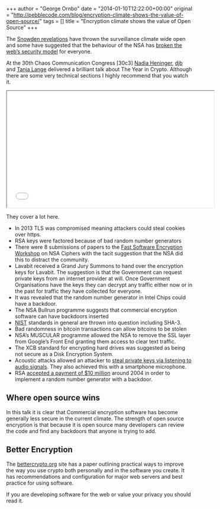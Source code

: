 +++
author = "George Ornbo"
date = "2014-01-10T12:22:00+00:00"
original = "http://pebblecode.com/blog/encryption-climate-shows-the-value-of-open-source/"
tags = []
title = "Encryption climate shows the value of Open Source"
+++

The [Snowden revelations](http://www.theguardian.com/world/edward-snowden) have
thrown the surveillance climate wide open and some have suggested that the
behaviour of the NSA has
[broken the web’s security model](http://arstechnica.com/tech-policy/2013/11/schneier-tells-washington-nsa-broke-internets-security-for-everyone/)
for everyone.

At the 30th Chaos Communication Congress [30c3]
[Nadia Heninger](https://www.cis.upenn.edu/~nadiah/),
[djb](http://cr.yp.to/djb.html) and
[Tanja Lange](http://www.hyperelliptic.org/tanja/) delivered a brilliant talk
about The Year in Crypto. Although there are some very technical sections I
highly recommend that you watch it.

<iframe src="//www.youtube.com/embed/HJB1mYEZPPA" allowfullscreen="" width="560" height="315"></iframe>

They cover a lot here.

- In 2013 TLS was compromised meaning attackers could steal cookies over https.
- RSA keys were factored because of bad random number generators
- There were 8 submissions of papers to the
  [Fast Software Encryption Workshop](http://www.hyperelliptic.org/tanja/) on
  NSA Ciphers with the tacit suggestion that the NSA did this to distract the
  community.
- Lavabit received a Grand Jury Summons to hand over the encryption keys for
  Lavabit. The suggestion is that the Government can request private keys from
  an internet provider at will. Once Government Organisations have the keys they
  can decrypt any traffic either now or in the past for traffic they have
  collected for everyone.
- It was revealed that the random number generator in Intel Chips could have a
  backdoor.
- The NSA Bullrun programme suggests that commercial encryption software can
  have backdoors inserted
- [NIST](http://www.nist.gov/) standards in general are thrown into question
  including SHA-3.
- Bad randomness in bitcoin transactions can allow bitcoins to be stolen
- NSA’s MUSCULAR programme allowed the NSA to remove the SSL layer from Google’s
  Front End granting them access to clear text traffic.
- The XCB standard for encrypting hard drives was suggested as being not secure
  as a Disk Encryption System.
- Acoustic attacks allowed an attacker to
  [steal private keys via listening to audio signals](http://tau.ac.il/~tromer/acoustic/).
  They also achieved this with a smartphone microphone.
- RSA
  [accepted a payment of $10 million](https://www.computerworld.com/s/article/9244952/Report_on_NSA_39_secret_39_payments_to_RSA_fuels_encryption_controversy)
  around 2004 in order to implement a random number generator with a backdoor.

## Where open source wins

In this talk it is clear that Commercial encryption software has become
generally less secure in the current climate. The strength of open source
encryption is that because it is open source many developers can review the code
and find any backdoors that anyone is trying to add.

## Better Encryption

The [bettercrypto.org](https://bettercrypto.org/) site has a paper outlining
practical ways to improve the way you use crypto both personally and in the
software you create. It has recommendations and configuration for major web
servers and best practice for using software.

If you are developing software for the web or value your privacy you should read
it.

